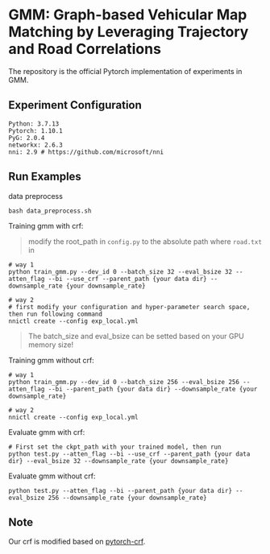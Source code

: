 # GMM: Graph-based Vehicular Map Matching by Leveraging Trajectory and Road Correlations

The repository is the official Pytorch implementation of experiments in GMM.



## Experiment Configuration

```
Python: 3.7.13
Pytorch: 1.10.1
PyG: 2.0.4
networkx: 2.6.3
nni: 2.9 # https://github.com/microsoft/nni
```



## Run Examples

data preprocess
```
bash data_preprocess.sh
```

Training gmm with crf:

>modify the root_path in `config.py` to the absolute path where `road.txt` in

```shell
# way 1
python train_gmm.py --dev_id 0 --batch_size 32 --eval_bsize 32 --atten_flag --bi --use_crf --parent_path {your data dir} --downsample_rate {your downsample_rate}

# way 2
# first modify your configuration and hyper-parameter search space, then run following command
nnictl create --config exp_local.yml
```

> The batch_size and eval_bsize can be setted based on your GPU memory size!

Training gmm without crf:

```shell
# way 1
python train_gmm.py --dev_id 0 --batch_size 256 --eval_bsize 256 --atten_flag --bi --parent_path {your data dir} --downsample_rate {your downsample_rate}

# way 2
nnictl create --config exp_local.yml
```

Evaluate gmm with crf:

```shell
# First set the ckpt_path with your trained model, then run
python test.py --atten_flag --bi --use_crf --parent_path {your data dir} --eval_bsize 32 --downsample_rate {your downsample_rate}
```

Evaluate gmm without crf:

```shell
python test.py --atten_flag --bi --parent_path {your data dir} --eval_bsize 256 --downsample_rate {your downsample_rate}
```



## Note

Our crf is modified based on [pytorch-crf](https://pytorch-crf.readthedocs.io/en/stable/).